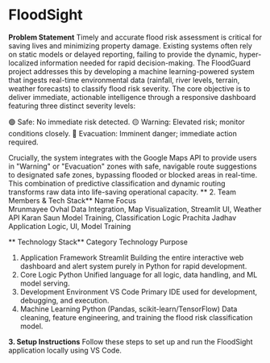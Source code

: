 # FloodSight

**Problem Statement**
Timely and accurate flood risk assessment is critical for saving lives and minimizing property damage. Existing systems often rely on static models or delayed reporting, failing to provide the dynamic, hyper-localized information needed for rapid decision-making.
The FloodGuard project addresses this by developing a machine learning-powered system that ingests real-time environmental data (rainfall, river levels, terrain, weather forecasts) to classify flood risk severity. The core objective is to deliver immediate, actionable intelligence through a responsive dashboard featuring three distinct severity levels:

🟢 Safe: No immediate risk detected.
🟡 Warning: Elevated risk; monitor conditions closely.
🔴 Evacuation: Imminent danger; immediate action required.

Crucially, the system integrates with the Google Maps API to provide users in "Warning" or "Evacuation" zones with safe, navigable route suggestions to designated safe zones, bypassing flooded or blocked areas in real-time. This combination of predictive classification and dynamic routing transforms raw data into life-saving operational capacity.
**
2. Team Members & Tech Stack**
Name                           Focus              
Mrunmayee Ovhal           Data Integration, Map Visualization, Streamlit UI, Weather API
Karan Saun                Model Training, Classification Logic
Prachita Jadhav           Application Logic, UI, Model Training  


** Technology Stack**
Category                                      Technology                                                                                Purpose                                            
1. Application Framework                      Streamlit                                         Building the entire interactive web dashboard and alert system purely in Python for rapid development.
2. Core Logic                                 Python                                            Unified language for all logic, data handling, and ML model serving.
3. Development Environment                    VS Code                                           Primary IDE used for development, debugging, and execution.
4. Machine Learning                           Python (Pandas, scikit-learn/TensorFlow)          Data cleaning, feature engineering, and training the flood risk classification model.


**3. Setup Instructions**
Follow these steps to set up and run the FloodSight application locally using VS Code.
